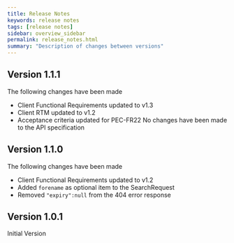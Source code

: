```yaml
---
title: Release Notes
keywords: release notes 
tags: [release notes]
sidebar: overview_sidebar
permalink: release_notes.html
summary: "Description of changes between versions"
---
```

## Version 1.1.1 ##
The following changes have been made
 - Client Functional Requirements updated to v1.3
 - Client RTM updated to v1.2
 - Acceptance criteria updated for PEC-FR22
No changes have been made to the API specification
## Version 1.1.0 ##
The following changes have been made
 - Client Functional Requirements updated to v1.2
 - Added `forename` as optional item to the SearchRequest
 - Removed `"expiry":null` from the 404 error response


## Version 1.0.1 ##
Initial Version